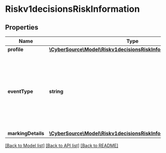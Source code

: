 # Riskv1decisionsRiskInformation

## Properties
Name | Type | Description | Notes
------------ | ------------- | ------------- | -------------
**profile** | [**\CyberSource\Model\Riskv1decisionsRiskInformationProfile**](Riskv1decisionsRiskInformationProfile.md) |  | [optional] 
**eventType** | **string** | Specifies one of the following types of events: - login - account_creation - account_update For regular payment transactions, do not send this field. | [optional] 
**markingDetails** | [**\CyberSource\Model\Riskv1decisionsRiskInformationMarkingDetails**](Riskv1decisionsRiskInformationMarkingDetails.md) |  | [optional] 

[[Back to Model list]](../README.md#documentation-for-models) [[Back to API list]](../README.md#documentation-for-api-endpoints) [[Back to README]](../README.md)


